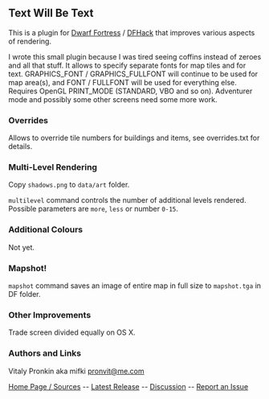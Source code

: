 ## Text Will Be Text ##

This is a plugin for [Dwarf Fortress](http://bay12games.com) / [DFHack](http://github.com/dfhack/dfhack) that improves various aspects of rendering.

I wrote this small plugin because I was tired seeing coffins instead of zeroes and all that stuff. It allows to specify separate fonts for map tiles and for text. GRAPHICS\_FONT / GRAPHICS\_FULLFONT will continue to be used for map area(s), and FONT / FULLFONT will be used for everything else. Requires OpenGL PRINT_MODE (STANDARD, VBO and so on). Adventurer mode and possibly some other screens need some more work.

### Overrides ###

Allows to override tile numbers for buildings and items, see overrides.txt for details.

### Multi-Level Rendering ###

Copy `shadows.png` to `data/art` folder.

`multilevel` command controls the number of additional levels rendered. Possible parameters are `more`, `less` or number `0-15`.

### Additional Colours ###

Not yet.

### Mapshot! ###

`mapshot` command saves an image of entire map in full size to `mapshot.tga` in DF folder.

### Other Improvements ###

Trade screen divided equally on OS X.

### Authors and Links ###

Vitaly Pronkin aka mifki <pronvit@me.com>

[Home Page / Sources](https://github.com/mifki/df-twbt) -- [Latest Release](https://github.com/mifki/df-twbt/releases) -- [Discussion](http://www.bay12forums.com/smf/index.php?topic=138754.0) -- [Report an Issue](https://github.com/mifki/df-twbt/issues)
